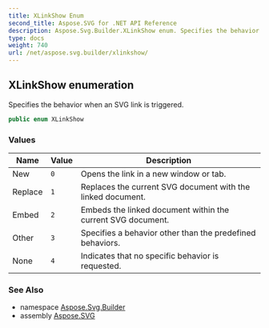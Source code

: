 ```yaml
---
title: XLinkShow Enum
second_title: Aspose.SVG for .NET API Reference
description: Aspose.Svg.Builder.XLinkShow enum. Specifies the behavior when an SVG link is triggered
type: docs
weight: 740
url: /net/aspose.svg.builder/xlinkshow/
---
```

## XLinkShow enumeration

Specifies the behavior when an SVG link is triggered.

```csharp
public enum XLinkShow
```

### Values

| Name | Value | Description |
| --- | --- | --- |
| New | `0` | Opens the link in a new window or tab. |
| Replace | `1` | Replaces the current SVG document with the linked document. |
| Embed | `2` | Embeds the linked document within the current SVG document. |
| Other | `3` | Specifies a behavior other than the predefined behaviors. |
| None | `4` | Indicates that no specific behavior is requested. |

### See Also

* namespace [Aspose.Svg.Builder](../../aspose.svg.builder/)
* assembly [Aspose.SVG](../../)

